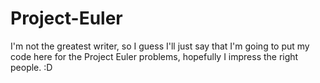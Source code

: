 Project-Euler
=============

I'm not the greatest writer, so I guess I'll 
just say that I'm going 
to put my code here 
for the Project Euler 
problems, hopefully I impress the right people. :D
